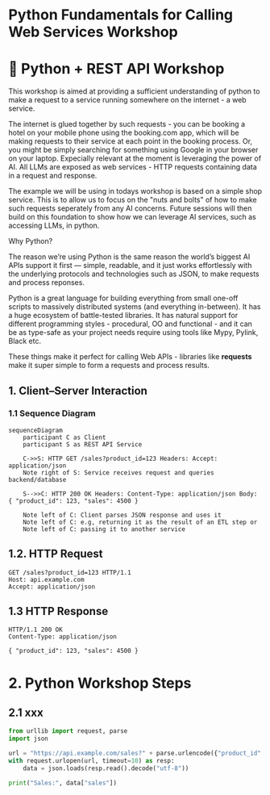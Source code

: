 # Python Fundamentals for Calling Web Services Workshop

# 🐍 Python + REST API Workshop

This workshop is aimed at providing a sufficient understanding of python to make a request to a service running somewhere on the internet - a web service.

The internet is glued together by such requests - you can be booking a hotel on your mobile phone using the booking.com app, which will be making requests to their service at each point in the booking process. Or, you might be simply searching for something using Google in your browser on your laptop. Expecially relevant at the moment is leveraging the power of AI. All LLMs are exposed as web services - HTTP requests containing data in a request and response.

The example we will be using in todays workshop is based on a simple shop service. This is to allow us to focus on the "nuts and bolts" of how to make such requests seperately from any AI concerns. Future sessions will then build on this foundation to show how we can leverage AI services, such as accessing LLMs, in python.

Why Python?

The reason we’re using Python is the same reason the world’s biggest AI APIs support it first — simple, readable, and it just works effortlessly with the underlying protocols and technologies such as JSON, to make requests and process reponses.

Python is a great language for building everything from small one-off scripts to massively distributed systems (and everything in-between). It has a huge ecosystem of battle-tested libraries. It has natural support for different programming styles - procedural, OO and functional - and it can be as type-safe as your project needs require using tools like Mypy, Pylink, Black etc.

These things make it perfect for calling Web APIs - libraries like **requests** make it super simple to form a requests and process results.

## 1. Client–Server Interaction

### 1.1 Sequence Diagram
```mermaid
sequenceDiagram
    participant C as Client
    participant S as REST API Service

    C->>S: HTTP GET /sales?product_id=123 Headers: Accept: application/json
    Note right of S: Service receives request and queries  backend/database

    S-->>C: HTTP 200 OK Headers: Content-Type: application/json Body: { "product_id": 123, "sales": 4500 }

    Note left of C: Client parses JSON response and uses it
    Note left of C: e.g, returning it as the result of an ETL step or
    Note left of C: passing it to another service

```

## 1.2. HTTP Request

```http
GET /sales?product_id=123 HTTP/1.1
Host: api.example.com
Accept: application/json
```

## 1.3 HTTP Response

```http
HTTP/1.1 200 OK
Content-Type: application/json

{ "product_id": 123, "sales": 4500 }
```

# 2. Python Workshop Steps
## 2.1 xxx

```python
from urllib import request, parse
import json

url = "https://api.example.com/sales?" + parse.urlencode({"product_id": 123})
with request.urlopen(url, timeout=10) as resp:
    data = json.loads(resp.read().decode("utf-8"))

print("Sales:", data["sales"])
```









